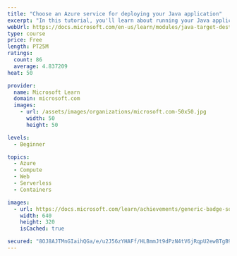 ```yaml
---
title: "Choose an Azure service for deploying your Java application"
excerpt: "In this tutorial, you'll learn about running your Java applications on Azure, and choose the best option between Virtual Machines, Azure App Services, Serverless functions, Kubernetes and Azure Spring Cloud."
webUrl: https://docs.microsoft.com/en-us/learn/modules/java-target-destinations/
type: course
price: Free
length: PT25M
ratings:
  count: 86
  average: 4.837209
heat: 50

provider:
  name: Microsoft Learn
  domain: microsoft.com
  images:
    - url: /assets/images/organizations/microsoft.com-50x50.jpg
      width: 50
      height: 50

levels:
  - Beginner

topics:
  - Azure
  - Compute
  - Web
  - Serverless
  - Containers

images:
  - url: https://docs.microsoft.com/learn/achievements/generic-badge-social.png
    width: 640
    height: 320
    isCached: true

secured: "8OJ8AJTMnGIaihQGa/e/u2J56zYHAFf/HLBmmJt9dPzN4tV6jRqpU2ewBTgB9SrwrLHQZLWkfiXrDK+1d3A/B+mSbbFPybN9doRK8IJwsM6g+cvF6663RbRct9D9D61UzQZ/v0uGoH0AOlVTOV0+4yCNggHXK+GvIUcHHbUHcv2CIAyT3doSjk7jv3EsSy1q2UWCuSAhL6XS/PUumitSI2cDo/fgl6RyIDqaIAs5ZwPglQib8t5SY1T6+r7ZxB3JZXwtAAGRuIUjrFZZ+MD19ViXpt6DuGAs7JAmUuo6W46BklFO5Jdgn3bLHQAlK/n5k2UN/P5IXbo50BZe3o+IdaoCS0cmEPamcWVKG055XqvO61//8xoZX2aofH6P2eR6dufqAkXYE79I3dIpUQd+VO7YlHH8wBOh7z33g5hgRwE=;dMx/kZEu5uo977CnRRxa9Q=="
---
```


